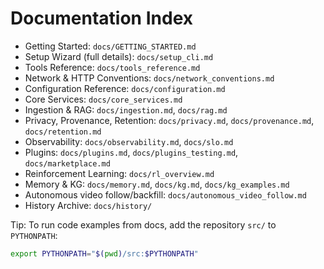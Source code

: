 # Documentation Index

- Getting Started: `docs/GETTING_STARTED.md`
- Setup Wizard (full details): `docs/setup_cli.md`
- Tools Reference: `docs/tools_reference.md`
- Network & HTTP Conventions: `docs/network_conventions.md`
- Configuration Reference: `docs/configuration.md`
- Core Services: `docs/core_services.md`
- Ingestion & RAG: `docs/ingestion.md`, `docs/rag.md`
- Privacy, Provenance, Retention: `docs/privacy.md`, `docs/provenance.md`, `docs/retention.md`
- Observability: `docs/observability.md`, `docs/slo.md`
- Plugins: `docs/plugins.md`, `docs/plugins_testing.md`, `docs/marketplace.md`
- Reinforcement Learning: `docs/rl_overview.md`
- Memory & KG: `docs/memory.md`, `docs/kg.md`, `docs/kg_examples.md`
- Autonomous video follow/backfill: `docs/autonomous_video_follow.md`
- History Archive: `docs/history/`

Tip: To run code examples from docs, add the repository `src/` to `PYTHONPATH`:

```bash
export PYTHONPATH="$(pwd)/src:$PYTHONPATH"
```
